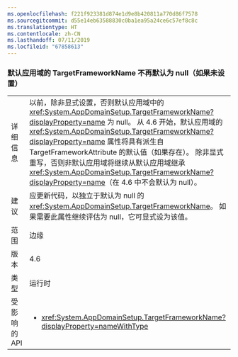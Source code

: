 ```yaml
---
ms.openlocfilehash: f221f923381d874e1d9e8b420811a770d86f7578
ms.sourcegitcommit: d55e14eb63588830c0ba1ea95a24ce6c57ef8c8c
ms.translationtype: HT
ms.contentlocale: zh-CN
ms.lasthandoff: 07/11/2019
ms.locfileid: "67858613"
---
```

### <a name="targetframeworkname-for-default-app-domain-no-longer-defaults-to-null-if-not-set"></a>默认应用域的 TargetFrameworkName 不再默认为 null（如果未设置）

|   |   |
|---|---|
|详细信息|以前，除非显式设置，否则默认应用域中的 <xref:System.AppDomainSetup.TargetFrameworkName?displayProperty=name> 为 null。 从 4.6 开始，默认应用域的 <xref:System.AppDomainSetup.TargetFrameworkName?displayProperty=name> 属性将具有派生自 TargetFrameworkAttribute 的默认值（如果存在）。 除非显式重写，否则非默认应用域将继续从默认应用域继承 <xref:System.AppDomainSetup.TargetFrameworkName?displayProperty=name>（在 4.6 中不会默认为 null）。|
|建议|应更新代码，以独立于默认为 null 的 <xref:System.AppDomainSetup.TargetFrameworkName>。 如果需要此属性继续评估为 null，它可显式设为该值。|
|范围|边缘|
|版本|4.6|
|类型|运行时|
|受影响的 API|<ul><li><xref:System.AppDomainSetup.TargetFrameworkName?displayProperty=nameWithType></li></ul>|

